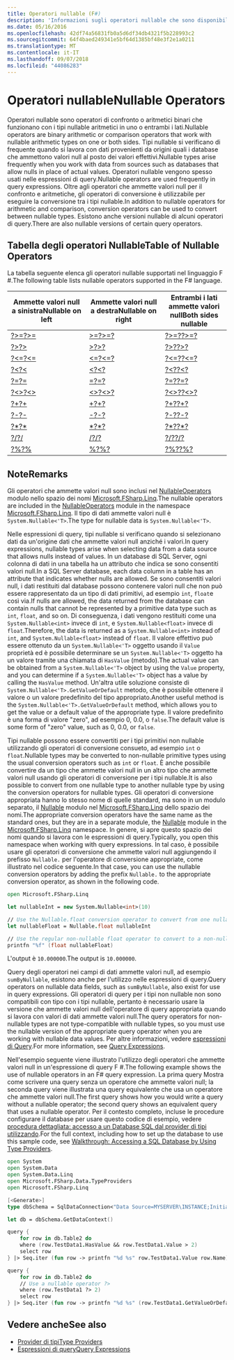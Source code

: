 ```yaml
---
title: Operatori nullable (F#)
description: 'Informazioni sugli operatori nullable che sono disponibili nel linguaggio di programmazione F #.'
ms.date: 05/16/2016
ms.openlocfilehash: 42df74a56831fb0a5d6df34db4321f5b228993c2
ms.sourcegitcommit: 64f4baed249341e5bf64d1385bf48e3f2e1a0211
ms.translationtype: MT
ms.contentlocale: it-IT
ms.lasthandoff: 09/07/2018
ms.locfileid: "44086283"
---
```

# <a name="nullable-operators"></a><span data-ttu-id="3c9a3-103">Operatori nullable</span><span class="sxs-lookup"><span data-stu-id="3c9a3-103">Nullable Operators</span></span>

<span data-ttu-id="3c9a3-104">Operatori nullable sono operatori di confronto o aritmetici binari che funzionano con i tipi nullable aritmetici in uno o entrambi i lati.</span><span class="sxs-lookup"><span data-stu-id="3c9a3-104">Nullable operators are binary arithmetic or comparison operators that work with nullable arithmetic types on one or both sides.</span></span> <span data-ttu-id="3c9a3-105">Tipi nullable si verificano di frequente quando si lavora con dati provenienti da origini quali i database che ammettono valori null al posto dei valori effettivi.</span><span class="sxs-lookup"><span data-stu-id="3c9a3-105">Nullable types arise frequently when you work with data from sources such as databases that allow nulls in place of actual values.</span></span> <span data-ttu-id="3c9a3-106">Operatori nullable vengono spesso usati nelle espressioni di query.</span><span class="sxs-lookup"><span data-stu-id="3c9a3-106">Nullable operators are used frequently in query expressions.</span></span> <span data-ttu-id="3c9a3-107">Oltre agli operatori che ammette valori null per il confronto e aritmetiche, gli operatori di conversione è utilizzabile per eseguire la conversione tra i tipi nullable.</span><span class="sxs-lookup"><span data-stu-id="3c9a3-107">In addition to nullable operators for arithmetic and comparison, conversion operators can be used to convert between nullable types.</span></span> <span data-ttu-id="3c9a3-108">Esistono anche versioni nullable di alcuni operatori di query.</span><span class="sxs-lookup"><span data-stu-id="3c9a3-108">There are also nullable versions of certain query operators.</span></span>

## <a name="table-of-nullable-operators"></a><span data-ttu-id="3c9a3-109">Tabella degli operatori Nullable</span><span class="sxs-lookup"><span data-stu-id="3c9a3-109">Table of Nullable Operators</span></span>

<span data-ttu-id="3c9a3-110">La tabella seguente elenca gli operatori nullable supportati nel linguaggio F #.</span><span class="sxs-lookup"><span data-stu-id="3c9a3-110">The following table lists nullable operators supported in the F# language.</span></span>

|<span data-ttu-id="3c9a3-111">Ammette valori null a sinistra</span><span class="sxs-lookup"><span data-stu-id="3c9a3-111">Nullable on left</span></span>|<span data-ttu-id="3c9a3-112">Ammette valori null a destra</span><span class="sxs-lookup"><span data-stu-id="3c9a3-112">Nullable on right</span></span>|<span data-ttu-id="3c9a3-113">Entrambi i lati ammette valori null</span><span class="sxs-lookup"><span data-stu-id="3c9a3-113">Both sides nullable</span></span>|
|---|---|---|
|[<span data-ttu-id="3c9a3-114">?>=</span><span class="sxs-lookup"><span data-stu-id="3c9a3-114">?>=</span></span>](https://msdn.microsoft.com/library/94d29e32-a204-4f60-a527-6b0af86268f3)|[<span data-ttu-id="3c9a3-115">>=?</span><span class="sxs-lookup"><span data-stu-id="3c9a3-115">>=?</span></span>](https://msdn.microsoft.com/library/0a255d8e-8cae-4160-ae61-243a5d96583f)|[<span data-ttu-id="3c9a3-116">?>=?</span><span class="sxs-lookup"><span data-stu-id="3c9a3-116">?>=?</span></span>](https://msdn.microsoft.com/library/3051a50f-d276-4c84-9d73-bf2efeddef94)|
|[<span data-ttu-id="3c9a3-117">?></span><span class="sxs-lookup"><span data-stu-id="3c9a3-117">?></span></span>](https://msdn.microsoft.com/library/62dc0021-1312-4ac3-be87-798b60b81bb6)|[<span data-ttu-id="3c9a3-118">>?</span><span class="sxs-lookup"><span data-stu-id="3c9a3-118">>?</span></span>](https://msdn.microsoft.com/library/0ad1284b-de48-4a04-83d8-b6f13c9c8936)|[<span data-ttu-id="3c9a3-119">?>?</span><span class="sxs-lookup"><span data-stu-id="3c9a3-119">?>?</span></span>](https://msdn.microsoft.com/library/dc18b6fa-30c4-47b0-9057-794439378a05)|
|[<span data-ttu-id="3c9a3-120">?<=</span><span class="sxs-lookup"><span data-stu-id="3c9a3-120">?<=</span></span>](https://msdn.microsoft.com/library/56fddf0a-e4ca-4891-a3be-fad1876be3b6)|[<span data-ttu-id="3c9a3-121"><=?</span><span class="sxs-lookup"><span data-stu-id="3c9a3-121"><=?</span></span>](https://msdn.microsoft.com/library/02454a0f-30ca-4e77-ad84-ee7837461804)|[<span data-ttu-id="3c9a3-122">?<=?</span><span class="sxs-lookup"><span data-stu-id="3c9a3-122">?<=?</span></span>](https://msdn.microsoft.com/library/5c37c28c-0b57-4da5-be11-5a123f7e8ee4)|
|[<span data-ttu-id="3c9a3-123">?<</span><span class="sxs-lookup"><span data-stu-id="3c9a3-123">?<</span></span>](https://msdn.microsoft.com/library/b71897f0-6e29-4c58-b0a7-a5bfa6f88917)|[<span data-ttu-id="3c9a3-124"><?</span><span class="sxs-lookup"><span data-stu-id="3c9a3-124"><?</span></span>](https://msdn.microsoft.com/library/be9ea40f-a67f-4e98-8067-a14046752e8b)|[<span data-ttu-id="3c9a3-125">?<?</span><span class="sxs-lookup"><span data-stu-id="3c9a3-125">?<?</span></span>](https://msdn.microsoft.com/library/6f1962c8-5605-468c-94ae-f379ae98e17d)|
|[<span data-ttu-id="3c9a3-126">?=</span><span class="sxs-lookup"><span data-stu-id="3c9a3-126">?=</span></span>](https://msdn.microsoft.com/library/5cdc8ff6-244b-49cf-9376-69ecf249fd7c)|[<span data-ttu-id="3c9a3-127">=?</span><span class="sxs-lookup"><span data-stu-id="3c9a3-127">=?</span></span>](https://msdn.microsoft.com/library/d2102894-6a51-475d-890a-735568c31f87)|[<span data-ttu-id="3c9a3-128">?=?</span><span class="sxs-lookup"><span data-stu-id="3c9a3-128">?=?</span></span>](https://msdn.microsoft.com/library/5f793f29-1084-4570-b1c1-17c1b7ef764b)|
|[<span data-ttu-id="3c9a3-129">?<></span><span class="sxs-lookup"><span data-stu-id="3c9a3-129">?<></span></span>](https://msdn.microsoft.com/library/3643a5a8-2ea5-4ad6-82c4-83927c3884a0)|[<span data-ttu-id="3c9a3-130"><>?</span><span class="sxs-lookup"><span data-stu-id="3c9a3-130"><>?</span></span>](https://msdn.microsoft.com/library/3179aace-70c4-4911-9258-619592214976)|[<span data-ttu-id="3c9a3-131">?<>?</span><span class="sxs-lookup"><span data-stu-id="3c9a3-131">?<>?</span></span>](https://msdn.microsoft.com/library/5da813d8-ee75-45b8-9ef4-146dcb6d394d)|
|[<span data-ttu-id="3c9a3-132">?+</span><span class="sxs-lookup"><span data-stu-id="3c9a3-132">?+</span></span>](https://msdn.microsoft.com/library/2e8ddd05-b3f3-41b3-9d73-938d9e540f3f)|[<span data-ttu-id="3c9a3-133">+?</span><span class="sxs-lookup"><span data-stu-id="3c9a3-133">+?</span></span>](https://msdn.microsoft.com/library/74772ea8-f010-493e-bdb5-ba347f2fd4f1)|[<span data-ttu-id="3c9a3-134">?+?</span><span class="sxs-lookup"><span data-stu-id="3c9a3-134">?+?</span></span>](https://msdn.microsoft.com/library/57f28137-0f42-43d2-92af-cad8c6c9d05f)|
|[<span data-ttu-id="3c9a3-135">?-</span><span class="sxs-lookup"><span data-stu-id="3c9a3-135">?-</span></span>](https://msdn.microsoft.com/library/f237a7a6-89f2-48b2-a2fe-f0b98a2bedc2)|[<span data-ttu-id="3c9a3-136">-?</span><span class="sxs-lookup"><span data-stu-id="3c9a3-136">-?</span></span>](https://msdn.microsoft.com/library/4a345c07-314a-48f1-b557-ce072583589c)|[<span data-ttu-id="3c9a3-137">?-?</span><span class="sxs-lookup"><span data-stu-id="3c9a3-137">?-?</span></span>](https://msdn.microsoft.com/library/e0024142-1d2a-4607-a39c-1eb1e86fa25a)|
|[<span data-ttu-id="3c9a3-138">?\*</span><span class="sxs-lookup"><span data-stu-id="3c9a3-138">?\*</span></span>](https://msdn.microsoft.com/library/519da708-5ad6-4075-9d74-d00441cd6078)|[<span data-ttu-id="3c9a3-139">\*?</span><span class="sxs-lookup"><span data-stu-id="3c9a3-139">\*?</span></span>](https://msdn.microsoft.com/library/04c47870-de7b-480d-98a0-f47593b4ffac)|[<span data-ttu-id="3c9a3-140">?\*?</span><span class="sxs-lookup"><span data-stu-id="3c9a3-140">?\*?</span></span>](https://msdn.microsoft.com/library/e57057ba-9c3a-40ec-8401-150c2b25f75b)|
|[<span data-ttu-id="3c9a3-141">?/</span><span class="sxs-lookup"><span data-stu-id="3c9a3-141">?/</span></span>](https://msdn.microsoft.com/library/add02a42-f556-40a7-a168-fbf2053322e3)|[<span data-ttu-id="3c9a3-142">/?</span><span class="sxs-lookup"><span data-stu-id="3c9a3-142">/?</span></span>](https://msdn.microsoft.com/library/1de07646-3778-476d-8c61-5d37495d463c)|[<span data-ttu-id="3c9a3-143">?/?</span><span class="sxs-lookup"><span data-stu-id="3c9a3-143">?/?</span></span>](https://msdn.microsoft.com/library/b17be0ac-bf98-4590-861d-a4dd6c6fa535)|
|[<span data-ttu-id="3c9a3-144">?%</span><span class="sxs-lookup"><span data-stu-id="3c9a3-144">?%</span></span>](https://msdn.microsoft.com/library/44297bba-1bd9-4ed2-a848-f1e1e598db87)|[<span data-ttu-id="3c9a3-145">%?</span><span class="sxs-lookup"><span data-stu-id="3c9a3-145">%?</span></span>](https://msdn.microsoft.com/library/a4c178e5-eec4-42e8-847f-90b24fc609fe)|[<span data-ttu-id="3c9a3-146">?%?</span><span class="sxs-lookup"><span data-stu-id="3c9a3-146">?%?</span></span>](https://msdn.microsoft.com/library/dd555f20-1be3-4b8d-81f1-bf1921e62fda)|

## <a name="remarks"></a><span data-ttu-id="3c9a3-147">Note</span><span class="sxs-lookup"><span data-stu-id="3c9a3-147">Remarks</span></span>

<span data-ttu-id="3c9a3-148">Gli operatori che ammette valori null sono inclusi nel [NullableOperators](https://msdn.microsoft.com/library/2c3633c5-3f31-4d62-a9f8-272ad6b19007) modulo nello spazio dei nomi [Microsoft.FSharp.Linq](https://msdn.microsoft.com/library/4765b4e8-4006-4d8c-a405-39c218b3c82d).</span><span class="sxs-lookup"><span data-stu-id="3c9a3-148">The nullable operators are included in the [NullableOperators](https://msdn.microsoft.com/library/2c3633c5-3f31-4d62-a9f8-272ad6b19007) module in the namespace [Microsoft.FSharp.Linq](https://msdn.microsoft.com/library/4765b4e8-4006-4d8c-a405-39c218b3c82d).</span></span> <span data-ttu-id="3c9a3-149">Il tipo di dati ammette valori null è `System.Nullable<'T>`.</span><span class="sxs-lookup"><span data-stu-id="3c9a3-149">The type for nullable data is `System.Nullable<'T>`.</span></span>

<span data-ttu-id="3c9a3-150">Nelle espressioni di query, tipi nullable si verificano quando si selezionano dati da un'origine dati che ammette valori null anziché i valori.</span><span class="sxs-lookup"><span data-stu-id="3c9a3-150">In query expressions, nullable types arise when selecting data from a data source that allows nulls instead of values.</span></span> <span data-ttu-id="3c9a3-151">In un database di SQL Server, ogni colonna di dati in una tabella ha un attributo che indica se sono consentiti valori null.</span><span class="sxs-lookup"><span data-stu-id="3c9a3-151">In a SQL Server database, each data column in a table has an attribute that indicates whether nulls are allowed.</span></span> <span data-ttu-id="3c9a3-152">Se sono consentiti valori null, i dati restituiti dal database possono contenere valori null che non può essere rappresentato da un tipo di dati primitivi, ad esempio `int`, `float`e così via.</span><span class="sxs-lookup"><span data-stu-id="3c9a3-152">If nulls are allowed, the data returned from the database can contain nulls that cannot be represented by a primitive data type such as `int`, `float`, and so on.</span></span> <span data-ttu-id="3c9a3-153">Di conseguenza, i dati vengono restituiti come una `System.Nullable<int>` invece di `int`, e `System.Nullable<float>` invece di `float`.</span><span class="sxs-lookup"><span data-stu-id="3c9a3-153">Therefore, the data is returned as a `System.Nullable<int>` instead of `int`, and `System.Nullable<float>` instead of `float`.</span></span> <span data-ttu-id="3c9a3-154">Il valore effettivo può essere ottenuto da un `System.Nullable<'T>` oggetto usando il `Value` proprietà ed è possibile determinare se un `System.Nullable<'T>` oggetto ha un valore tramite una chiamata di `HasValue` (metodo).</span><span class="sxs-lookup"><span data-stu-id="3c9a3-154">The actual value can be obtained from a `System.Nullable<'T>` object by using the `Value` property, and you can determine if a `System.Nullable<'T>` object has a value by calling the `HasValue` method.</span></span> <span data-ttu-id="3c9a3-155">Un'altra utile soluzione consiste di `System.Nullable<'T>.GetValueOrDefault` metodo, che è possibile ottenere il valore o un valore predefinito del tipo appropriato.</span><span class="sxs-lookup"><span data-stu-id="3c9a3-155">Another useful method is the `System.Nullable<'T>.GetValueOrDefault` method, which allows you to get the value or a default value of the appropriate type.</span></span> <span data-ttu-id="3c9a3-156">Il valore predefinito è una forma di valore "zero", ad esempio 0, 0.0, o `false`.</span><span class="sxs-lookup"><span data-stu-id="3c9a3-156">The default value is some form of "zero" value, such as 0, 0.0, or `false`.</span></span>

<span data-ttu-id="3c9a3-157">Tipi nullable possono essere convertiti per i tipi primitivi non nullable utilizzando gli operatori di conversione consueto, ad esempio `int` o `float`.</span><span class="sxs-lookup"><span data-stu-id="3c9a3-157">Nullable types may be converted to non-nullable primitive types using the usual conversion operators such as `int` or `float`.</span></span> <span data-ttu-id="3c9a3-158">È anche possibile convertire da un tipo che ammette valori null in un altro tipo che ammette valori null usando gli operatori di conversione per i tipi nullable.</span><span class="sxs-lookup"><span data-stu-id="3c9a3-158">It is also possible to convert from one nullable type to another nullable type by using the conversion operators for nullable types.</span></span> <span data-ttu-id="3c9a3-159">Gli operatori di conversione appropriata hanno lo stesso nome di quelle standard, ma sono in un modulo separato, il [Nullable](https://msdn.microsoft.com/library/e7a4ea13-28cc-462e-bc3a-33131ace976e) modulo nel [Microsoft.FSharp.Linq](https://msdn.microsoft.com/library/4765b4e8-4006-4d8c-a405-39c218b3c82d) dello spazio dei nomi.</span><span class="sxs-lookup"><span data-stu-id="3c9a3-159">The appropriate conversion operators have the same name as the standard ones, but they are in a separate module, the [Nullable](https://msdn.microsoft.com/library/e7a4ea13-28cc-462e-bc3a-33131ace976e) module in the [Microsoft.FSharp.Linq](https://msdn.microsoft.com/library/4765b4e8-4006-4d8c-a405-39c218b3c82d) namespace.</span></span> <span data-ttu-id="3c9a3-160">In genere, si apre questo spazio dei nomi quando si lavora con le espressioni di query.</span><span class="sxs-lookup"><span data-stu-id="3c9a3-160">Typically, you open this namespace when working with query expressions.</span></span> <span data-ttu-id="3c9a3-161">In tal caso, è possibile usare gli operatori di conversione che ammette valori null aggiungendo il prefisso `Nullable.` per l'operatore di conversione appropriate, come illustrato nel codice seguente.</span><span class="sxs-lookup"><span data-stu-id="3c9a3-161">In that case, you can use the nullable conversion operators by adding the prefix `Nullable.` to the appropriate conversion operator, as shown in the following code.</span></span>

```fsharp
open Microsoft.FSharp.Linq

let nullableInt = new System.Nullable<int>(10)

// Use the Nullable.float conversion operator to convert from one nullable type to another nullable type.
let nullableFloat = Nullable.float nullableInt

// Use the regular non-nullable float operator to convert to a non-nullable float.
printfn "%f" (float nullableFloat)
```

<span data-ttu-id="3c9a3-162">L'output è `10.000000`.</span><span class="sxs-lookup"><span data-stu-id="3c9a3-162">The output is `10.000000`.</span></span>

<span data-ttu-id="3c9a3-163">Query degli operatori nei campi di dati ammette valori null, ad esempio `sumByNullable`, esistono anche per l'utilizzo nelle espressioni di query.</span><span class="sxs-lookup"><span data-stu-id="3c9a3-163">Query operators on nullable data fields, such as `sumByNullable`, also exist for use in query expressions.</span></span> <span data-ttu-id="3c9a3-164">Gli operatori di query per i tipi non nullable non sono compatibili con tipo con i tipi nullable, pertanto è necessario usare la versione che ammette valori null dell'operatore di query appropriata quando si lavora con valori di dati ammette valori null.</span><span class="sxs-lookup"><span data-stu-id="3c9a3-164">The query operators for non-nullable types are not type-compatible with nullable types, so you must use the nullable version of the appropriate query operator when you are working with nullable data values.</span></span> <span data-ttu-id="3c9a3-165">Per altre informazioni, vedere [espressioni di Query](../query-expressions.md).</span><span class="sxs-lookup"><span data-stu-id="3c9a3-165">For more information, see [Query Expressions](../query-expressions.md).</span></span>

<span data-ttu-id="3c9a3-166">Nell'esempio seguente viene illustrato l'utilizzo degli operatori che ammette valori null in un'espressione di query F #.</span><span class="sxs-lookup"><span data-stu-id="3c9a3-166">The following example shows the use of nullable operators in an F# query expression.</span></span> <span data-ttu-id="3c9a3-167">La prima query Mostra come scrivere una query senza un operatore che ammette valori null; la seconda query viene illustrata una query equivalente che usa un operatore che ammette valori null.</span><span class="sxs-lookup"><span data-stu-id="3c9a3-167">The first query shows how you would write a query without a nullable operator; the second query shows an equivalent query that uses a nullable operator.</span></span> <span data-ttu-id="3c9a3-168">Per il contesto completo, incluse le procedure configurare il database per usare questo codice di esempio, vedere [procedura dettagliata: accesso a un Database SQL dal provider di tipi utilizzando](../../tutorials/type-providers/accessing-a-sql-database.md).</span><span class="sxs-lookup"><span data-stu-id="3c9a3-168">For the full context, including how to set up the database to use this sample code, see [Walkthrough: Accessing a SQL Database by Using Type Providers](../../tutorials/type-providers/accessing-a-sql-database.md).</span></span>

```fsharp
open System
open System.Data
open System.Data.Linq
open Microsoft.FSharp.Data.TypeProviders
open Microsoft.FSharp.Linq

[<Generate>]
type dbSchema = SqlDataConnection<"Data Source=MYSERVER\INSTANCE;Initial Catalog=MyDatabase;Integrated Security=SSPI;">

let db = dbSchema.GetDataContext()

query {
    for row in db.Table2 do
    where (row.TestData1.HasValue && row.TestData1.Value > 2)
    select row
} |> Seq.iter (fun row -> printfn "%d %s" row.TestData1.Value row.Name)

query {
    for row in db.Table2 do
    // Use a nullable operator ?>
    where (row.TestData1 ?> 2)
    select row
} |> Seq.iter (fun row -> printfn "%d %s" (row.TestData1.GetValueOrDefault()) row.Name)
```

## <a name="see-also"></a><span data-ttu-id="3c9a3-169">Vedere anche</span><span class="sxs-lookup"><span data-stu-id="3c9a3-169">See also</span></span>

- [<span data-ttu-id="3c9a3-170">Provider di tipi</span><span class="sxs-lookup"><span data-stu-id="3c9a3-170">Type Providers</span></span>](../../tutorials/type-providers/index.md)
- [<span data-ttu-id="3c9a3-171">Espressioni di query</span><span class="sxs-lookup"><span data-stu-id="3c9a3-171">Query Expressions</span></span>](../query-expressions.md)
